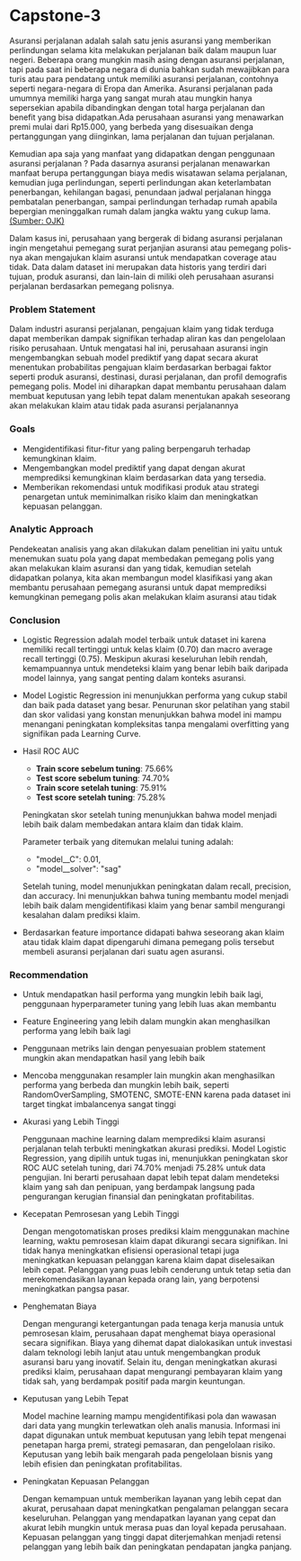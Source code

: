 # Capstone-3

Asuransi perjalanan adalah salah satu jenis asuransi yang memberikan perlindungan selama kita melakukan perjalanan baik dalam maupun luar negeri.
Beberapa orang mungkin masih asing dengan asuransi perjalanan, tapi pada saat ini beberapa negara di dunia bahkan sudah mewajibkan para turis atau para pendatang untuk memiliki asuransi perjalanan, contohnya seperti negara-negara di Eropa dan Amerika. Asuransi perjalanan pada umumnya memiliki harga yang sangat murah atau mungkin hanya sepersekian apabila dibandingkan dengan total harga perjalanan dan benefit yang bisa didapatkan.Ada perusahaan asuransi yang menawarkan premi mulai dari Rp15.000, yang berbeda yang disesuaikan denga pertanggungan yang diinginkan, lama perjalanan dan tujuan perjalanan.

Kemudian apa saja yang manfaat yang didapatkan dengan penggunaan asuransi perjalanan ? Pada dasarnya asuransi perjalanan menawarkan manfaat berupa pertanggungan biaya medis wisatawan selama perjalanan, kemudian juga perlindungan, seperti perlindungan akan keterlambatan penerbangan, kehilangan bagasi, penundaan jadwal perjalanan hingga pembatalan penerbangan, sampai perlindungan terhadap rumah apabila bepergian meninggalkan rumah dalam jangka waktu yang cukup lama. [(Sumber: OJK)](https://sikapiuangmu.ojk.go.id/FrontEnd/CMS/Article/20551)

 Dalam kasus ini, perusahaan yang bergerak di bidang asuransi perjalanan ingin mengetahui pemegang surat perjanjian asuransi atau pemegang polis-nya akan mengajukan klaim asuransi untuk mendapatkan coverage atau tidak. Data dalam dataset ini merupakan data historis yang terdiri dari tujuan, produk asuransi, dan lain-lain di miliki oleh perusahaan asuransi perjalanan berdasarkan pemegang polisnya.

### Problem Statement
 Dalam industri asuransi perjalanan, pengajuan klaim yang tidak terduga dapat memberikan dampak signifikan terhadap aliran kas dan pengelolaan risiko perusahaan. Untuk mengatasi hal ini, perusahaan asuransi ingin mengembangkan sebuah model prediktif yang dapat secara akurat menentukan probabilitas pengajuan klaim berdasarkan berbagai faktor seperti produk asuransi, destinasi, durasi perjalanan, dan profil demografis pemegang polis. Model ini diharapkan dapat membantu perusahaan dalam membuat keputusan yang lebih tepat dalam menentukan apakah seseorang akan melakukan klaim atau tidak pada asuransi perjalanannya

### Goals
- Mengidentifikasi fitur-fitur yang paling berpengaruh terhadap kemungkinan klaim.
- Mengembangkan model prediktif yang dapat dengan akurat memprediksi kemungkinan klaim berdasarkan data yang tersedia.
- Memberikan rekomendasi untuk modifikasi produk atau strategi penargetan untuk meminimalkan risiko klaim dan meningkatkan kepuasan pelanggan.

### Analytic Approach
Pendekeatan analisis yang akan dilakukan dalam penelitian ini yaitu untuk menemukan suatu pola yang dapat membedakan pemegang polis yang akan melakukan klaim asuransi dan yang tidak, kemudian setelah didapatkan polanya, kita akan membangun model klasifikasi yang akan membantu perusahaan pemegang asuransi untuk dapat memprediksi kemungkinan pemegang polis akan melakukan klaim asuransi atau tidak

###  Conclusion
- Logistic Regression adalah model terbaik untuk dataset ini karena memiliki recall tertinggi untuk kelas klaim (0.70) dan macro average recall tertinggi (0.75). Meskipun akurasi keseluruhan lebih rendah, kemampuannya untuk mendeteksi klaim yang benar lebih baik daripada model lainnya, yang sangat penting dalam konteks asuransi.

- Model Logistic Regression ini menunjukkan performa yang cukup stabil dan baik pada dataset yang besar. Penurunan skor pelatihan yang stabil dan skor validasi yang konstan menunjukkan bahwa model ini mampu menangani peningkatan kompleksitas tanpa mengalami overfitting yang signifikan pada Learning Curve.

- Hasil ROC AUC

   - **Train score sebelum tuning**: 75.66%
   - **Test score sebelum tuning**: 74.70%
   - **Train score setelah tuning**: 75.91%
   - **Test score setelah tuning**: 75.28%

   Peningkatan skor setelah tuning menunjukkan bahwa model menjadi lebih baik dalam membedakan antara klaim dan tidak klaim.

   Parameter terbaik yang ditemukan melalui tuning adalah:
   - "model__C": 0.01,
   - "model__solver": "sag"

   Setelah tuning, model menunjukkan peningkatan dalam recall, precision, dan accuracy. Ini menunjukkan bahwa tuning membantu model menjadi lebih baik dalam mengidentifikasi klaim yang benar sambil mengurangi kesalahan dalam prediksi klaim.

- Berdasarkan feature importance didapati bahwa seseorang akan klaim atau tidak klaim dapat dipengaruhi dimana pemegang polis tersebut membeli asuransi perjalanan dari suatu agen asuransi.

###  Recommendation
- Untuk mendapatkan hasil performa yang mungkin lebih baik lagi, penggunaan hyperparameter tuning yang lebih luas akan membantu 
- Feature Engineering yang lebih dalam mungkin akan menghasilkan performa yang lebih baik lagi
- Penggunaan metriks lain dengan penyesuaian problem statement mungkin akan mendapatkan hasil yang lebih baik
- Mencoba menggunakan resampler lain mungkin akan menghasilkan performa yang berbeda dan mungkin lebih baik, seperti RandomOverSampling, SMOTENC, SMOTE-ENN karena pada dataset ini target tingkat imbalancenya sangat tinggi

- Akurasi yang Lebih Tinggi

    Penggunaan machine learning dalam memprediksi klaim asuransi perjalanan telah terbukti meningkatkan akurasi prediksi. Model Logistic Regression, yang dipilih untuk tugas ini, menunjukkan peningkatan skor ROC AUC setelah tuning, dari 74.70% menjadi 75.28% untuk data pengujian. Ini berarti perusahaan dapat lebih tepat dalam mendeteksi klaim yang sah dan penipuan, yang berdampak langsung pada pengurangan kerugian finansial dan peningkatan profitabilitas.

- Kecepatan Pemrosesan yang Lebih Tinggi

    Dengan mengotomatiskan proses prediksi klaim menggunakan machine learning, waktu pemrosesan klaim dapat dikurangi secara signifikan. Ini tidak hanya meningkatkan efisiensi operasional tetapi juga meningkatkan kepuasan pelanggan karena klaim dapat diselesaikan lebih cepat. Pelanggan yang puas lebih cenderung untuk tetap setia dan merekomendasikan layanan kepada orang lain, yang berpotensi meningkatkan pangsa pasar.

- Penghematan Biaya

    Dengan mengurangi ketergantungan pada tenaga kerja manusia untuk pemrosesan klaim, perusahaan dapat menghemat biaya operasional secara signifikan. Biaya yang dihemat dapat dialokasikan untuk investasi dalam teknologi lebih lanjut atau untuk mengembangkan produk asuransi baru yang inovatif. Selain itu, dengan meningkatkan akurasi prediksi klaim, perusahaan dapat mengurangi pembayaran klaim yang tidak sah, yang berdampak positif pada margin keuntungan.

- Keputusan yang Lebih Tepat

    Model machine learning mampu mengidentifikasi pola dan wawasan dari data yang mungkin terlewatkan oleh analis manusia. Informasi ini dapat digunakan untuk membuat keputusan yang lebih tepat mengenai penetapan harga premi, strategi pemasaran, dan pengelolaan risiko. Keputusan yang lebih baik mengarah pada pengelolaan bisnis yang lebih efisien dan peningkatan profitabilitas.

- Peningkatan Kepuasan Pelanggan

    Dengan kemampuan untuk memberikan layanan yang lebih cepat dan akurat, perusahaan dapat meningkatkan pengalaman pelanggan secara keseluruhan. Pelanggan yang mendapatkan layanan yang cepat dan akurat lebih mungkin untuk merasa puas dan loyal kepada perusahaan. Kepuasan pelanggan yang tinggi dapat diterjemahkan menjadi retensi pelanggan yang lebih baik dan peningkatan pendapatan jangka panjang.

 
